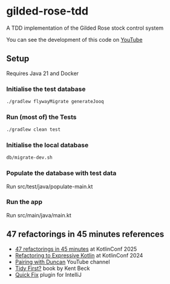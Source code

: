 # gilded-rose-tdd

A TDD implementation of the Gilded Rose stock control system

You can see the development of this code on [YouTube](https://youtube.com/playlist?list=PL1ssMPpyqocg2D_8mgIbcnQGxCPI2_fpA)

## Setup

Requires Java 21 and Docker

### Initialise the test database

```bash
./gradlew flywayMigrate generateJooq
```

### Run (most of) the Tests

```bash
./gradlew clean test
```

### Initialise the local database

```bash
db/migrate-dev.sh
```

### Populate the database with test data

Run src/test/java/populate-main.kt

### Run the app

Run src/main/java/main.kt


## 47 refactorings in 45 minutes references

- [47 refactorings in 45 minutes](https://www.youtube.com/watch?v=XJ9fq-PYCWk&t=26390s) at KotlinConf 2025
- [Refactoring to Expressive Kotlin](https://www.youtube.com/watch?v=p5WylVjtzBQ) at KotlinConf 2024
- [Pairing with Duncan](https://www.youtube.com/@PairingWithDuncan) YouTube channel
- [Tidy First?](https://www.oreilly.com/library/view/tidy-first/9781098151232) book by Kent Beck
- [Quick Fix](https://github.com/dkandalov/quick-fix) plugin for IntelliJ
